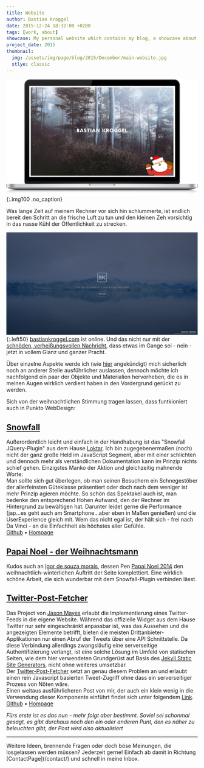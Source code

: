 ```yaml
---
title: Website
author: Bastian Kroggel
date: 2015-12-24 18:32:00 +0200
tags: [work, about]
showcase: My personal website which contains my blog, a showcase about my work and some information about the person behind the project. This post collects most of the resources that are implemented in this site and gets updated regularly.
project_date: 2015
thumbnail:
  img: /assets/img/page/blog/2015/December/main-website.jpg
  stlye: classic
---
```

![Website on MacBook Screen](/assets/img/page/blog/2015/December/main-website-mockup.jpg)
{:.img100 .no_caption}

Was lange Zeit auf meinem Rechner vor sich hin schlummerte, ist endlich bereit den Schritt an die frische Luft zu tun und den kleinen Zeh vorsichtig in das nasse Kühl der Öffentlichkeit zu strecken.
<!-- more -->

![Underconstruction-Platzhalter der Domain www.bastiankroggel.com \ Der Sourcecode kann bei [Github](https://github.com/bkroggel/home) eingesehen werden. ](/assets/img/page/blog/2015/December/underconstruction.jpg)
{:.left50}
[bastiankroggel.com](http://bastiankroggel.com) ist online. Und das nicht nur mit der [schnöden, verheißungsvollen Nachricht](https://github.com/bkroggel/home), dass etwas im Gange sei - nein - jetzt in vollem Glanz und ganzer Pracht.

Über einzelne Aspekte werde ich (wie [hier](/2015/12/24/Hallo-Welt-und-ein-README.html) angekündigt) mich sicherlich noch an anderer Stelle ausführlicher auslassen, dennoch möchte ich nachfolgend ein paar der Objekte und Materialien hervorheben, die es in meinen Augen wirklich verdient haben in den Vordergrund gerückt zu werden.

Sich von der weihnachtlichen Stimmung tragen lassen, dass funtkioniert auch in Punkto WebDesign:

## [Snowfall](https://github.com/loktar00/JQuery-Snowfall)
Außerordentlich leicht und einfach in der Handhabung ist das "Snowfall JQuery-Plugin" aus dem Hause [Loktar](https://github.com/loktar00). Ich bin zugegebenermaßen (noch) nicht der ganz große Held im JavaScript Segment, aber mit einer schlichten und dennoch mehr als verständlichen Dokumentation kann im Prinzip nichts schief gehen. Einzigstes Manko der Aktion und gleichzeitig mahnende Worte:  
Man sollte sich gut überlegen, ob man seinen Besuchern ein Schnegestöber der allerfeinsten Güteklasse präsentiert oder doch nach dem weniger ist mehr Prinzip agieren möchte. So schön das Spektakel auch ist, man bedenke den entsprechend Hohen Aufwand, den der Rechner im Hintergrund zu bewältigen hat. Darunter leidet gerne die Performance (jap...es geht auch am Smartphone...aber eben in Maßen genießen) und die UserExperience gleich mit. Wem das nicht egal ist, der hält sich - frei nach Da Vinci - an die Einfachheit als höchstes aller Gefühle.  
[Github](https://github.com/loktar00/JQuery-Snowfall) • [Hompage](http://www.somethinghitme.com/2012/12/08/snowfall-1-6/)

## [Papai Noel - der Weihnachtsmann](http://codepen.io/igordesouzamorais/pen/MYyVXQ)
Kudos auch an [Igor de souza morais](http://codepen.io/igordesouzamorais/), dessen Pen [Papai Noel 2014](http://codepen.io/igordesouzamorais/pen/MYyVXQ) den weihnachtlich-winterlichen Auftritt der Seite komplettiert. Eine wirklich schöne Arbeit, die sich wunderbar mit dem Snowfall-Plugin verbinden lässt.

## [Twitter-Post-Fetcher](http://www.jasonmayes.com/projects/twitterApi)

Das Project von [Jason Mayes](http://www.jasonmayes.com/) erlaubt die Implementierung eines Twitter-Feeds in die eigene Website. Während das offizielle Widget aus dem Hause Twitter nur sehr eingeschränkt anpassbar ist, was das Aussehen und die angezeigten Elemente betrifft, bieten die meisten Drittanbieter-Applikationen nur einen Abruf der Tweets über eine API Schnittstelle. Da diese Verbindung allerdings zwangsläufig eine serverseitige Authentifizierung verlangt, ist eine solche Lösung im Umfeld von statischen Seiten, wie dem hier verwendeten Grundgerüst auf Basis des [Jekyll Static Site Generators](http://jekyllrb.com/), nicht ohne weiteres umsetzbar.  
Der [Twitter-Post-Fetcher](http://www.jasonmayes.com/projects/twitterApi) setzt an genau diesem Problem an und erlaubt einen rein Javascript basierten Tweet-Zugriff ohne dass ein serverseitiger Prozess von Nöten wäre.  
Einen weitaus ausführlicheren Post von mir, der auch ein klein wenig in die Verwendung dieser Komponente einführt findet sich unter folgendem [Link](http://www.bastiankroggel.com/2016/03/25/The-static-way-of-presenting-your-tweets.html).  
[Github](https://github.com/jasonmayes/Twitter-Post-Fetcher) • [Hompage](http://www.jasonmayes.com/)

*Fürs erste ist es das nun - mehr folgt aber bestimmt. Soviel sei schonmal gesagt, es gibt durchaus noch den ein oder anderen Punt, den es näher zu beleuchten gibt, der Post wird also aktualisiert*
<hr>
Weitere Ideen, brennende Fragen oder doch böse Meinungen, die losgelassen werden müssen? Jederzeit gerne! Einfach ab damit in Richtung [ContactPage](/contact/) und schnell in meine Inbox.
